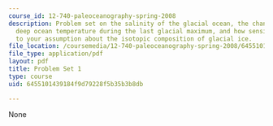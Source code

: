 ```yaml
---
course_id: 12-740-paleoceanography-spring-2008
description: Problem set on the salinity of the glacial ocean, the change in mean
  deep ocean temperature during the last glacial maximum, and how sensitive it is
  to your assumption about the isotopic composition of glacial ice.
file_location: /coursemedia/12-740-paleoceanography-spring-2008/6455101439184f9d79228f5b35b3b8db_problemset1.pdf
file_type: application/pdf
layout: pdf
title: Problem Set 1
type: course
uid: 6455101439184f9d79228f5b35b3b8db

---
```

None